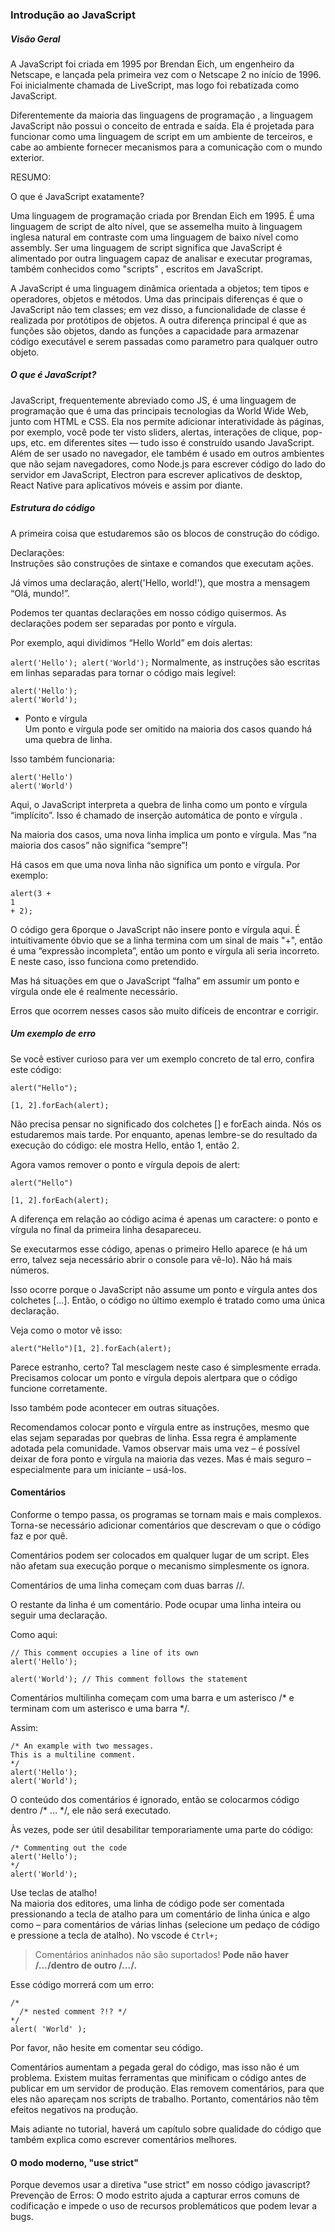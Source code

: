 ### Introdução ao JavaScript

##### Visão Geral

A JavaScript foi criada em 1995 por Brendan Eich, um engenheiro da Netscape, e lançada pela primeira vez com o Netscape 2 no início de 1996. Foi inicialmente chamada de LiveScript, mas logo foi rebatizada como JavaScript.

Diferentemente da maioria das linguagens de programação , a linguagem JavaScript não possui o conceito de entrada e saída. Ela é projetada para funcionar como uma linguagem de script em um ambiente de terceiros, e cabe ao ambiente fornecer mecanismos para a comunicação com o mundo exterior. 

RESUMO:

O que é JavaScript exatamente?

Uma linguagem de programação criada por Brendan Eich em 1995. É uma linguagem de script de alto nível, que se assemelha muito à linguagem inglesa natural em contraste com uma linguagem de baixo nível como assembly. Ser uma linguagem de script significa que JavaScript é alimentado por outra linguagem capaz de analisar e executar programas, também conhecidos como "scripts" , escritos em JavaScript.

A JavaScript é uma linguagem dinâmica orientada a objetos; tem tipos e operadores, objetos e métodos. Uma das principais diferenças é que o JavaScript não tem classes; em vez disso, a funcionalidade de classe é realizada por protótipos de objetos. A outra diferença principal é que as funções são objetos, dando as funções a capacidade para armazenar código executável e serem passadas como parametro para qualquer outro objeto.

##### O que é JavaScript?
JavaScript, frequentemente abreviado como JS, é uma linguagem de programação que é uma das principais tecnologias da World Wide Web, junto com HTML e CSS. Ela nos permite adicionar interatividade às páginas, por exemplo, você pode ter visto sliders, alertas, interações de clique, pop-ups, etc. em diferentes sites — tudo isso é construído usando JavaScript. Além de ser usado no navegador, ele também é usado em outros ambientes que não sejam navegadores, como Node.js para escrever código do lado do servidor em JavaScript, Electron para escrever aplicativos de desktop, React Native para aplicativos móveis e assim por diante.


##### Estrutura do código
A primeira coisa que estudaremos são os blocos de construção do código.

Declarações: <br>
Instruções são construções de sintaxe e comandos que executam ações.

Já vimos uma declaração, alert('Hello, world!'), que mostra a mensagem “Olá, mundo!”.

Podemos ter quantas declarações em nosso código quisermos. As declarações podem ser separadas por ponto e vírgula.

Por exemplo, aqui dividimos “Hello World” em dois alertas:

```alert('Hello'); alert('World');```
Normalmente, as instruções são escritas em linhas separadas para tornar o código mais legível:

`alert('Hello');` <br>
`alert('World');`
- Ponto e vírgula <br>
Um ponto e vírgula pode ser omitido na maioria dos casos quando há uma quebra de linha.

Isso também funcionaria:

```hash
alert('Hello')
alert('World')
```
Aqui, o JavaScript interpreta a quebra de linha como um ponto e vírgula “implícito”. Isso é chamado de inserção automática de ponto e vírgula .

Na maioria dos casos, uma nova linha implica um ponto e vírgula. Mas “na maioria dos casos” não significa “sempre”!

Há casos em que uma nova linha não significa um ponto e vírgula. Por exemplo:

```hash
alert(3 +
1
+ 2);
```
O código gera 6porque o JavaScript não insere ponto e vírgula aqui. É intuitivamente óbvio que se a linha termina com um sinal de mais "+", então é uma “expressão incompleta”, então um ponto e vírgula ali seria incorreto. E neste caso, isso funciona como pretendido.

Mas há situações em que o JavaScript “falha” em assumir um ponto e vírgula onde ele é realmente necessário.

Erros que ocorrem nesses casos são muito difíceis de encontrar e corrigir.

##### Um exemplo de erro
Se você estiver curioso para ver um exemplo concreto de tal erro, confira este código:

```hash
alert("Hello");

[1, 2].forEach(alert);
```

Não precisa pensar no significado dos colchetes [] e forEach ainda. Nós os estudaremos mais tarde. Por enquanto, apenas lembre-se do resultado da execução do código: ele mostra Hello, então 1, então 2.

Agora vamos remover o ponto e vírgula depois de alert:

```hash
alert("Hello")

[1, 2].forEach(alert);
```
A diferença em relação ao código acima é apenas um caractere: o ponto e vírgula no final da primeira linha desapareceu.

Se executarmos esse código, apenas o primeiro Hello aparece (e há um erro, talvez seja necessário abrir o console para vê-lo). Não há mais números.

Isso ocorre porque o JavaScript não assume um ponto e vírgula antes dos colchetes [...]. Então, o código no último exemplo é tratado como uma única declaração.

Veja como o motor vê isso:

`alert("Hello")[1, 2].forEach(alert);`

Parece estranho, certo? Tal mesclagem neste caso é simplesmente errada. Precisamos colocar um ponto e vírgula depois alertpara que o código funcione corretamente.

Isso também pode acontecer em outras situações.

Recomendamos colocar ponto e vírgula entre as instruções, mesmo que elas sejam separadas por quebras de linha. Essa regra é amplamente adotada pela comunidade. Vamos observar mais uma vez – é possível deixar de fora ponto e vírgula na maioria das vezes. Mas é mais seguro – especialmente para um iniciante – usá-los.

#### Comentários
Conforme o tempo passa, os programas se tornam mais e mais complexos. Torna-se necessário adicionar comentários que descrevam o que o código faz e por quê.

Comentários podem ser colocados em qualquer lugar de um script. Eles não afetam sua execução porque o mecanismo simplesmente os ignora.

Comentários de uma linha começam com duas barras //.

O restante da linha é um comentário. Pode ocupar uma linha inteira ou seguir uma declaração.

Como aqui:

```
// This comment occupies a line of its own
alert('Hello');
```

`alert('World'); // This comment follows the statement`

Comentários multilinha começam com uma barra e um asterisco /* e terminam com um asterisco e uma barra */.

Assim:
```hash
/* An example with two messages.
This is a multiline comment.
*/
alert('Hello');
alert('World');
```
O conteúdo dos comentários é ignorado, então se colocarmos código dentro /* … */, ele não será executado.

Às vezes, pode ser útil desabilitar temporariamente uma parte do código:

```
/* Commenting out the code
alert('Hello');
*/
alert('World');
```
Use teclas de atalho!
<br>Na maioria dos editores, uma linha de código pode ser comentada pressionando a tecla de atalho para um comentário de linha única e algo como – para comentários de várias linhas (selecione um pedaço de código e pressione a tecla de atalho). No vscode é `Ctrl+;` 

> Comentários aninhados não são suportados!
**Pode não haver /*...*/dentro de outro /*...*/.**

Esse código morrerá com um erro:

```hash
/*
  /* nested comment ?!? */
*/
alert( 'World' );
```
Por favor, não hesite em comentar seu código.

Comentários aumentam a pegada geral do código, mas isso não é um problema. Existem muitas ferramentas que minificam o código antes de publicar em um servidor de produção. Elas removem comentários, para que eles não apareçam nos scripts de trabalho. Portanto, comentários não têm efeitos negativos na produção.

Mais adiante no tutorial, haverá um capítulo sobre qualidade do código que também explica como escrever comentários melhores.

#### O modo moderno, "use strict"

Porque devemos usar a diretiva "use strict" em nosso código javascript?
 Prevenção de Erros: O modo estrito ajuda a capturar erros comuns de codificação e impede o uso de recursos problemáticos que podem levar a bugs.